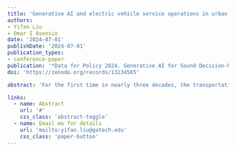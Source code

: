 ```yaml
---
title: 'Generative AI and electric vehicle service operations in urban and remote areas'
authors:
- Yifan Liu
- Omar I Asensio
date: '2024-07-01'
publishDate: '2024-07-01'
publication_types:
- conference-paper
publication: '*Data for Policy 2024. Generative AI for Sound Decision-Making*'
doi: 'https://zenodo.org/records/13234565'

abstract: 'For the first time in nearly three decades, the transportation sector is now the largest source of U.S. greenhouse gas emissions. To accelerate climate action, governments are promoting zero emission vehicles (ZEV) policies to accelerate the electrification of cars and trucks, as well as increase equity in access to public charging facilities. However, given the decentralized models of charging station growth, individual station operators set prices and access policies, which have created data interoperability challenges for large-scale analysis of service operations. In this talk, I will describe the use of generative AI and expert specialization to overcome fundamental evaluation challenges with distributed and unstructured digital consumer data, particularly in the context of electric vehicles. By guiding context learning with chain-of-thought prompting, we significantly reduce research evaluation costs with GPT-4, compared with conventional methods of analysis. Using this approach, we evaluate the state of the U.S. electric vehicle charging infrastructure from 2011-2022. The analysis covers 31,527 chargers nationwide, with special emphasis on reliability and distributive-equity issues that impact climate-disadvantaged communities. We uncover evidence that failures in service operations are dominant challenges to the delivery of public charging services. Survival analysis also indicates significantly lower survival rates for charging stations located in climate-disadvantaged communities, particularly for those that are not part of a network with contractual maintenance subscription services. Non-networked stations also face a higher frequency of station losses by consumers. Evidence shows persistent reliability and service provision gaps affecting 22.7 million individuals, particularly in rural communities and urban clusters not expected to be in targeted federal investment zones.'

links:
  - name: Abstract
    url: '#'
    css_class: 'abstract-toggle'
  - name: Email me for details
    url: 'mailto:yifan.liu@gatech.edu'
    css_class: 'paper-button'
---
```


<style>
.paper-button {
  background-color: white !important;
  color: #81c784 !important;
  border: 1px solid #81c784 !important;
}

.abstract-toggle {
  background-color: white !important;
  color: #81c784 !important;
  border: 1px solid #81c784 !important;
}
</style>

<script>
document.addEventListener('DOMContentLoaded', function() {
  var abstractToggle = document.querySelector('.abstract-toggle');
  var abstract = document.querySelector('.article-style');
  
  if (abstract) {
    abstract.style.display = 'none';
  }
  
  if (abstractToggle) {
    abstractToggle.addEventListener('click', function(e) {
      e.preventDefault();
      if (abstract) {
        abstract.style.display = abstract.style.display === 'none' ? 'block' : 'none';
      }
    });
  }
});
</script> 